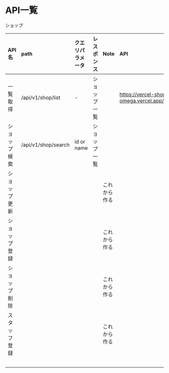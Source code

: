 # API一覧

ショップ

| API名   |path|クエリパラメータ|レスポンス| Note   |API|
|:-------|:----|:----|:----|:-------|:-------|
| 一覧取得   |/api/v1/shop/list|-|ショップ一覧|        |https://vercel-shop-omega.vercel.app/api/v1/shop/list|
| ショップ検索 |/api/v1/shop/search|id or name|ショップ一覧|        ||
| ショップ更新 |||| これから作る ||
| ショップ登録 |||| これから作る ||
| ショップ削除 |||| これから作る ||
| スタッフ登録 |||| これから作る ||
|        ||||        ||
|        ||||        ||
|        ||||        ||
|        ||||        ||
|        ||||        ||


